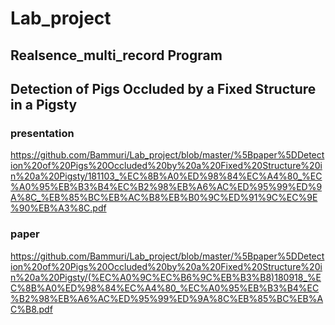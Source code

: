 # Lab_project
## Realsence_multi_record Program 


## Detection of Pigs Occluded by a Fixed Structure in a Pigsty

### presentation
https://github.com/Bammuri/Lab_project/blob/master/%5Bpaper%5DDetection%20of%20Pigs%20Occluded%20by%20a%20Fixed%20Structure%20in%20a%20Pigsty/181103_%EC%8B%A0%ED%98%84%EC%A4%80_%EC%A0%95%EB%B3%B4%EC%B2%98%EB%A6%AC%ED%95%99%ED%9A%8C_%EB%85%BC%EB%AC%B8%EB%B0%9C%ED%91%9C%EC%9E%90%EB%A3%8C.pdf

### paper
https://github.com/Bammuri/Lab_project/blob/master/%5Bpaper%5DDetection%20of%20Pigs%20Occluded%20by%20a%20Fixed%20Structure%20in%20a%20Pigsty/(%EC%A0%9C%EC%B6%9C%EB%B3%B8)180918_%EC%8B%A0%ED%98%84%EC%A4%80_%EC%A0%95%EB%B3%B4%EC%B2%98%EB%A6%AC%ED%95%99%ED%9A%8C%EB%85%BC%EB%AC%B8.pdf
